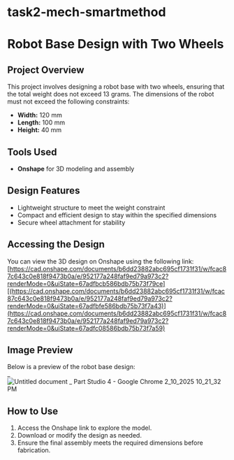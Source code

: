 # task2-mech-smartmethod
# Robot Base Design with Two Wheels  

## Project Overview  
This project involves designing a robot base with two wheels, ensuring that the total weight does not exceed 13 grams. The dimensions of the robot must not exceed the following constraints:  
- **Width:** 120 mm  
- **Length:** 100 mm  
- **Height:** 40 mm  

## Tools Used  
- **Onshape** for 3D modeling and assembly    

## Design Features  
- Lightweight structure to meet the weight constraint  
- Compact and efficient design to stay within the specified dimensions  
- Secure wheel attachment for stability  

## Accessing the Design  
You can view the 3D design on Onshape using the following link:  
[https://cad.onshape.com/documents/b6dd23882abc695cf1731f31/w/fcac87c643c0e818f9473b0a/e/952177a248faf9ed79a973c2?renderMode=0&uiState=67adfbcb586bdb75b73f79ce][(https://cad.onshape.com/documents/b6dd23882abc695cf1731f31/w/fcac87c643c0e818f9473b0a/e/952177a248faf9ed79a973c2?renderMode=0&uiState=67adfbfe586bdb75b73f7a43)](https://cad.onshape.com/documents/b6dd23882abc695cf1731f31/w/fcac87c643c0e818f9473b0a/e/952177a248faf9ed79a973c2?renderMode=0&uiState=67adfc08586bdb75b73f7a59)

## Image Preview  
Below is a preview of the robot base design:  
_  ![‪Untitled document _ Part Studio 4 - Google Chrome‬ 2_10_2025 10_21_32 PM](https://github.com/user-attachments/assets/7d560a2d-aa04-4cf6-a59c-2b5393cee7cb)


## How to Use  
1. Access the Onshape link to explore the model.  
2. Download or modify the design as needed.  
3. Ensure the final assembly meets the required dimensions before fabrication.  


